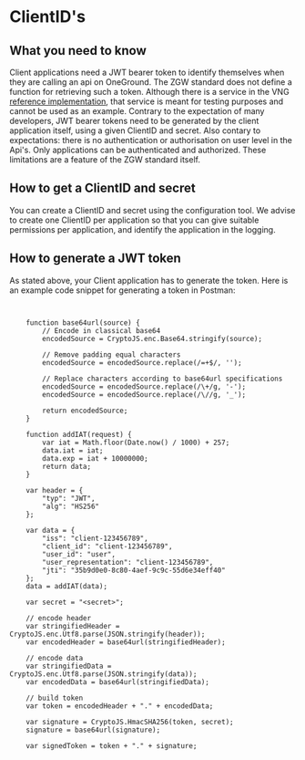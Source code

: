# ClientID's

## What you need to know
Client applications need a JWT bearer token to identify themselves when they are calling an api on OneGround. The ZGW standard does not define a function for retrieving such a token.
Although there is a service in the VNG [reference implementation](https://github.com/VNG-Realisatie/token-issuer), that service is meant for testing purposes and cannot be used as an example.
Contrary to the expectation of many developers, JWT bearer tokens need to be generated by the client application itself, using a given ClientID and secret. 
Also contary to expectations: there is no authentication or authorisation on user level in the Api's. Only applications can be authenticated and authorized. 
These limitations are a feature of the ZGW standard itself.

## How to get a ClientID and secret
You can create a ClientID and secret using the configuration tool. 
We advise to create one ClientID per application so that you can give suitable permissions per application, and identify the application in the logging.

## How to generate a JWT token
As stated above, your Client application has to generate the token. Here is an example code snippet for generating a token in Postman:
```

     
    function base64url(source) {
        // Encode in classical base64
        encodedSource = CryptoJS.enc.Base64.stringify(source);
    
        // Remove padding equal characters
        encodedSource = encodedSource.replace(/=+$/, '');
    
        // Replace characters according to base64url specifications
        encodedSource = encodedSource.replace(/\+/g, '-');
        encodedSource = encodedSource.replace(/\//g, '_');
    
        return encodedSource;
    }
    
    function addIAT(request) {
        var iat = Math.floor(Date.now() / 1000) + 257;
        data.iat = iat;
        data.exp = iat + 10000000;
        return data;
    }
    
    var header = {
        "typ": "JWT",
        "alg": "HS256"
    };
    
    var data = {
        "iss": "client-123456789",
        "client_id": "client-123456789",
        "user_id": "user",
        "user_representation": "client-123456789",
        "jti": "35b9d0e0-8c80-4aef-9c9c-55d6e34eff40"
    };
    data = addIAT(data);
    
    var secret = "<secret>";
    
    // encode header
    var stringifiedHeader = CryptoJS.enc.Utf8.parse(JSON.stringify(header));
    var encodedHeader = base64url(stringifiedHeader);
    
    // encode data
    var stringifiedData = CryptoJS.enc.Utf8.parse(JSON.stringify(data));
    var encodedData = base64url(stringifiedData);
    
    // build token
    var token = encodedHeader + "." + encodedData;
    
    var signature = CryptoJS.HmacSHA256(token, secret);
    signature = base64url(signature);
    
    var signedToken = token + "." + signature;
    
    
```
